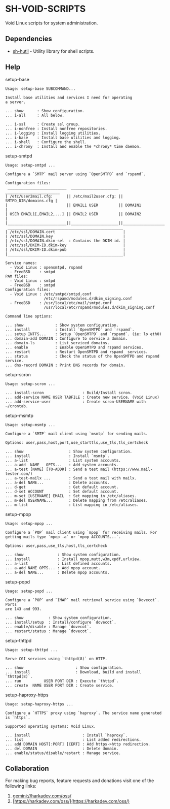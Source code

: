 # SH-VOID-SCRIPTS

Void Linux scripts for system administration.

## Dependencies

- [sh-hutil](https://github.com/harkaitz/sh-hutil) - Utility library for shell scripts.

## Help

setup-base

    Usage: setup-base SUBCOMMAND...
    
    Install base utilities and services I need for operating
    a server.
    
    ... show      : Show configuration.
    ... i-all     : All below.
    
    ... i-ssl     : Create ssl group.
    ... i-nonfree : Install nonfree repositories.
    ... i-logging : Install logging utilities.
    ... i-base    : Install base utilities and logging.
    ... i-shell   : Configure the shell.
    ... i-chrony  : Install and enable the *chrony* time daemon.

setup-smtpd

    Usage: setup-smtpd ...
    
    Configure a `SMTP` mail server using `OpenSMTPD` and `rspamd`.
    
    Configuration files:
     __________________________  _____________________  ________________________
    | /etc/user2mail.cfg:      || /etc/mail2user.cfg: || SMTPD_DIR/domains.cfg |
    |                          || EMAIL1 USER         || DOMAIN1               |
    | USER EMAIL1[,EMAIL2,...] || EMAIL2 USER         || DOMAIN2               |
    |__________________________||_____________________||_______________________|
     ___________________________________________________
    | /etc/ssl/DOMAIN.cert                              |
    | /etc/ssl/DOMAIN.key                               |
    | /etc/ssl/DOMAIN.dkim-sel  : Contains the DKIM id. |
    | /etc/ssl/DKIM-ID.dkim-key                         |
    | /etc/ssl/DKIM-ID.dkim-pub                         |
    |___________________________________________________|
    
    Service names:
      - Void Linux : opensmtpd, rspamd
      - FreeBSD    : smtpd
    PAM files:
      - Void Linux : smtpd
      - FreeBSD    : smtpd
    Configuration files:
      - Void Linux : /etc/smtpd/smtpd.conf
                     /etc/rspamd/modules.d/dkim_signing.conf
      - FreeBSD    : /usr/local/etc/mail/smtpd.conf
                     /usr/local/etc/rspamd/modules.d/dkim_signing.conf
    
    Command line options:
    
    ... show              : Show system configuration.
    ... install           : Install `OpenSMTPD` and `rspamd`.
    ... setup INTFS...    : Setup `OpenSMTPD` and `rspamd`. (ie: lo eth0)
    ... domain-add DOMAIN : Configure to service a domain.
    ... domain-ls         : List serviced domains.
    ... enable            : Enable OpenSMTPD and rspamd services.
    ... restart           : Restart OpenSMTPD and rspamd  services.
    ... status            : Check the status of the OpenSMTPD and rspamd service.
    ... dns-record DOMAIN : Print DNS records for domain.

setup-scron

    Usage: setup-scron ...
    
    ... install-scron                 : Build/Install scron.
    ... add-service NAME USER TABFILE : Create new service. (Void Linux)
    ... add-service-user              : Create scron-USERNAME with ~/crontab.

setup-msmtp

    Usage: setup-msmtp ...
    
    Configure a `SMTP` mail client using `msmtp` for sending mails.
    
    Options: user,pass,host,port,use_starttls,use_tls,tls_certcheck
    
    ... show                    : Show system configuration.
    ... install                 : Install `msmtp`.
    ... a-list                  : List system accounts.
    ... a-add  NAME   OPTS...   : Add system accounts.
    ... a-test [NAME] [TO-ADDR] : Send a test mail (https://www.mail-tester.com/)
    ... a-test-mailx ...        : Send a test mail with mailx.
    ... a-del NAME...           : Delete accounts.
    ... d-get                   : Get default account.
    ... d-set ACCOUNT           : Set default account.
    ... m-set [USERNAME] EMAIL  : Set mapping in /etc/aliases.
    ... m-del USERNAME...       : Delete mapping from /etc/aliases.
    ... m-list                  : List mapping in /etc/aliases.

setup-mpop

    Usage: setup-mpop ...
    
    Configure a `POP` mail client using `mpop` for receiving mails. For
    getting mails type `mpop -a` or `mpop ACCOUNTS...`.
    
    Options: user,pass,use_tls,host,tls_certcheck
    
    ... show               : Show system configuration.
    ... install            : Install mpop,mutt,w3m,xpdf,urlview.
    ... a-list             : List defined accounts.
    ... a-add NAME OPTS... : Add mpop account.
    ... a-del NAME...      : Delete mpop accounts.

setup-popd

    Usage: setup-popd ...
    
    Configure a `POP` and `IMAP` mail retrieval service using `Dovecot`. Ports
    are 143 and 993.
    
    ... show           : Show system configuration.
    ... install/setup  : Install/configure `dovecot`.
    ... enable/disable : Manage `dovecot`.
    ... restart/status : Manage `dovecot`.

setup-thttpd

    Usage: setup-thttpd ...
    
    Serve CGI services using `thttpd(8)` on HTTP.
    
    ... show                       : Show configuration.
    ... install                    : Download, build and install `thttpd(8)`.
    ... run          USER PORT DIR : Execute `thttpd`.
    ... create  NAME USER PORT DIR : Create service.

setup-haproxy-https

    Usage: setup-haproxy-https ...
    
    Configure a `HTTPS` proxy using `haproxy`. The service name generated
    is `https`.
    
    Supported operating systems: Void Linux.
    
    ... install                       : Install `haproxy`.
    ... list                          : List added redirections.
    ... add DOMAIN HOST[:PORT] [CERT] : Add https->http redirection.
    ... del DOMAIN                    : Delete domain.
    ... enable/status/disable/restart : Manage service.

## Collaboration

For making bug reports, feature requests and donations visit
one of the following links:

1. [gemini://harkadev.com/oss/](gemini://harkadev.com/oss/)
2. [https://harkadev.com/oss/](https://harkadev.com/oss/)

